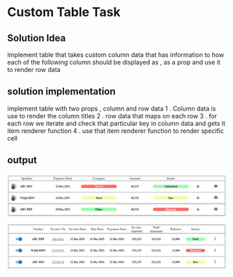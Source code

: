 # Custom Table Task

## Solution Idea 

Implement table that takes custom column data that has information to how each of the following column should be displayed as , as a prop and use it to render row data

## solution implementation 

implement table with two props , column and row data 
1 . Column data is use to render the column titles
2 . row data that maps on each row 
3 . for each row we iterate and check that particular key in column data and gets it item renderer function
4 . use that item renderer function to render specific cell


## output 
![alt text](https://github.com/veeralsharma/skuadtask/blob/master/output.JPG?raw=true)

